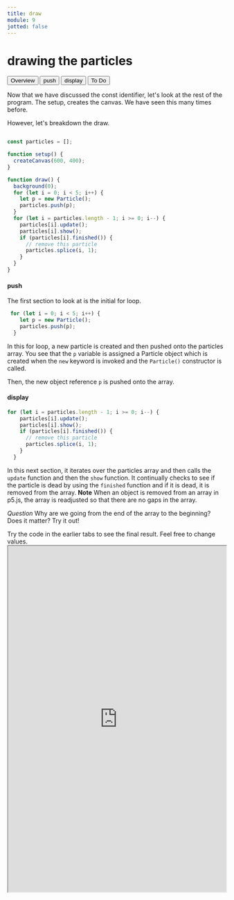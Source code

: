 ```yaml
---
title: draw
module: 9
jotted: false
---
```


# drawing the particles

<div class="tab">
  <button class="tablinks active" onclick="openTab(event, 'Overview')">Overview</button>
  <button class="tablinks" onclick="openTab(event, 'push')">push</button>
  <button class="tablinks" onclick="openTab(event, 'display')">display</button>
  <button class="tablinks" onclick="openTab(event, 'ToDo')">To Do</button>
  
 
</div>

<div id="Overview" class="tabcontent" style="display:block"  >
<div class="tabhtml" markdown="1">

Now that we have discussed the const identifier, let's look at the rest of the program.  The setup, creates the canvas.  We have seen this many times before.

However, let's breakdown the draw.

```js

const particles = [];

function setup() {
  createCanvas(600, 400);
}

function draw() {
  background(0);
  for (let i = 0; i < 5; i++) {
    let p = new Particle();
    particles.push(p);
  }
  for (let i = particles.length - 1; i >= 0; i--) {
    particles[i].update();
    particles[i].show();
    if (particles[i].finished()) {
      // remove this particle
      particles.splice(i, 1);
    }
  }
}
```

</div>
</div>

<div id="push" class="tabcontent">
<div class="tabhtml" markdown="1">

#### push

The first section to look at is the initial for loop.

```js
 for (let i = 0; i < 5; i++) {
    let p = new Particle();
    particles.push(p);
  }
```

In this for loop, a new particle is created and then pushed onto the particles array.  You see that the `p` variable is assigned a Particle object which is created when the `new` keyword is invoked and the `Particle()` constructor is called.

<!-- T/F is the constructor a function?  How do we know if it is or not?-->

Then, the new object reference `p` is pushed onto the array.

</div>
</div>

<div id="display" class="tabcontent">
<div class="tabhtml" markdown="1">

#### display

```js
for (let i = particles.length - 1; i >= 0; i--) {
    particles[i].update();
    particles[i].show();
    if (particles[i].finished()) {
      // remove this particle
      particles.splice(i, 1);
    }
  }
```
In this next section, it iterates over the particles array and then calls the `update` function and then the `show` function.  It continually checks to see if the particle is dead by using the `finished` function and if it is dead, it is removed from the array.  **Note** When an object is removed from an array in p5.js, the array is readjusted so that there are no gaps in the array.  

_Question_ Why are we going from the end of the array to the beginning?  Does it matter?  Try it out!
</div>
</div>

<div id="ToDo" class="tabcontent">
<div class="tabhtml" markdown="1">
Try the code in the earlier tabs to see the final result. Feel free to change values. 

<iframe src="https://editor.p5js.org/michaelcassens/sketches/0oVlftPrH" width="100%" height="800px"></iframe>
</div>
</div>